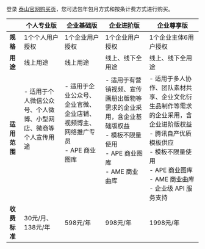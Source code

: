 
登录 [泰山官网购买页](https://buy.cloud.tencent.com/taidc)，您可选包年包月方式和按条计费方式进行购买。


<table>
<thead>
<tr>
<th></th>
<th><strong>个人专业版</strong></th>
<th><strong>企业基础版</strong></th>
<th><strong>企业进阶版</strong></th>
<th><strong>企业尊享版</strong></th>
</tr>
</thead>
<tbody><tr>
<td><strong>规格</strong></td>
<td>1个个人用户授权</td>
<td>1个企业用户授权</td>
<td>1个企业用户授权</td>
<td>1个企业主体6用户授权</td>
</tr>
<tr>
<td><strong>用途</strong></td>
<td>线上用途</td>
<td>线上用途</td>
<td>线上、线下全用途</td>
<td>线上、线下全用途</td>
</tr>
<tr>
<td><strong>适用范围</strong></td>
<td>- 适用于个人微信公众号、个人微博、小型网店、微商等个人宣传用途<br><br><br><br><br><br></td>
<td>- 适用于企业公众号、企业官微、企业店铺、视频博主、网络推广专员<br>- APE 商业图库<br><br><br><br><br></td>
<td>- 适用于有营销视频、宣传画册出版物等需求的企业采用，含企业基础版权益<br>- 模板不限量使用<br>- APE 商业图库<br>- AME 商业曲库<br><br><br></td>
<td>- 适用于多人协作、团队素材共享、企业文化衍生品制作等需求的企业采用，含企业进阶版权益<br>- 腾讯自产优质模板供应<br>- 模板不限量使用<br>- APE 商业图库<br>- AME 商业曲库<br>- 企业级 API 服务支持</td>
</tr>
<tr>
<td><strong>收费标准</strong></td>
<td>30元/月、138元/年</td>
<td>598元/年</td>
<td>998元/年</td>
<td>1998元/年</td>
</tr>
</tbody></table>
